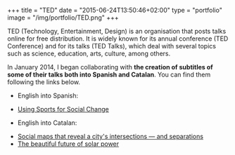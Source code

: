 +++
title = "TED"
date = "2015-06-24T13:50:46+02:00"
type = "portfolio"
image = "/img/portfolio/TED.png"
+++

TED (Technology, Entertainment, Design) is an organisation that posts talks online for free distribution. It is widely known for its annual conference (TED Conference) and for its talks (TED Talks), which deal with several topics such as science, education, arts, culture, among others.

In January 2014, I began collaborating with **the creation of subtitles of some of their talks both into Spanish and Catalan**. You can find them following the links below.

* English into Spanish:
 - [Using Sports for Social Change](https://www.youtube.com/watch?v=xfjZ-tWFxpA)

* English into Catalan:
 - [Social maps that reveal a city's intersections — and separations](https://www.youtube.com/watch?v=PhVP1tNeGyY)
 - [The beautiful future of solar power](https://www.youtube.com/watch?v=_lyP_2p5MJc)
